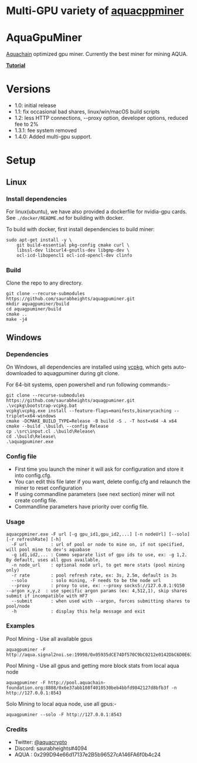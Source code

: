 # Multi-GPU variety of [aquacppminer](https://github.com/aquachain/aquacppminer)
# AquaGpuMiner
[Aquachain](https://aquachain.github.io/) optimized gpu miner. Currently the best miner for mining AQUA.

**[Tutorial](https://telegra.ph/Mining-AQUA-05-27)**
# Versions
* 1.0: initial release
* 1.1: fix occasional bad shares, linux/win/macOS build scripts
* 1.2: less HTTP connections, --proxy option, developer options, reduced fee to 2%
* 1.3.1: fee system removed
* 1.4.0: Added multi-gpu support.

# Setup

## Linux

### Install dependencies

For linux(ubuntu), we have also provided a dockerfile for nvidia-gpu cards. See `./docker/README.md` for building with docker.

To build with docker, first install dependencies to build miner:

``` shell
sudo apt-get install -y \
    git build-essential pkg-config cmake curl \
    libssl-dev libcurl4-gnutls-dev libgmp-dev \
    ocl-icd-libopencl1 ocl-icd-opencl-dev clinfo
```

### Build

Clone the repo to any directory.
```shell
git clone --recurse-submodules https://github.com/saurabheights/aquagpuminer.git
mkdir aquagpuminer/build
cd aquagpuminer/build
cmake ..
make -j4
```

## Windows

### Dependencies

On Windows, all dependencies are installed using [vcpkg](https://vcpkg.io/en/getting-started.html), which gets auto-downloaded to aquagpuminer during git clone.

For 64-bit systems, open powershell and run following commands:-

```shell
git clone --recurse-submodules https://github.com/saurabheights/aquagpuminer.git
.\vcpkg\bootstrap-vcpkg.bat
vcpkg\vcpkg.exe install --feature-flags=manifests,binarycaching --triplet=x64-windows
cmake -DCMAKE_BUILD_TYPE=Release -B build -S . -T host=x64 -A x64
cmake --build .\build\ --config Release
cp .\src\input.cl .\build\Release\
cd .\build\Release\
.\aquagpuminer.exe
```

### Config file
* First time you launch the miner it will ask for configuration and store it into config.cfg. 
* You can edit this file later if you want, delete config.cfg and relaunch the miner to reset configuration
* If using commandline parameters (see next section) miner will not create config file.
* Commandline parameters have priority over config file.

### Usage

``` shell
aquacppminer.exe -F url [-g gpu_id1,gpu_id2,...] [-n nodeUrl] [--solo] [-r refreshRate] [-h]
  -F url         : url of pool or node to mine on, if not specified, will pool mine to dev's aquabase
  -g id1,id2,... : Commo separate list of gpu ids to use, ex: -g 1,2. By default, uses all gpus available.
  -n node_url    : optional node url, to get more stats (pool mining only)
  -r rate        : pool refresh rate, ex: 3s, 2.5m, default is 3s
  --solo         : solo mining, -F needs to be the node url
  --proxy        : proxy to use, ex: --proxy socks5://127.0.0.1:9150  --argon x,y,z  : use specific argon params (ex: 4,512,1), skip shares submit if incompatible with HF7
  --submit       : when used with --argon, forces submitting shares to pool/node
  -h             : display this help message and exit
```
### Examples

Pool Mining - Use all available gpus

```
aquagpuminer -F http://aqua.signal2noi.se:19998/0x05935dCE74Df570C9bC0212e0142DbC6D0E63999/1
```

Pool Mining - Use all gpus and getting more block stats from local aqua node

```
aquagpuminer -F http://pool.aquachain-foundation.org:8888/0x6e37abb108f4010530beb4bbfd9842127d8bfb3f -n http://127.0.0.1:8543
```

Solo Mining to local aqua node, use all gpus:-

```
aquagpuminer --solo -F http://127.0.0.1:8543
```
### Credits
* Twitter: [@aquacrypto](https://twitter.com/aquacrypto)
* Discord: saurabheights#4094
* AQUA : 0x299D94e66d17137e2B5b96527cA146FA6f0b4c24
